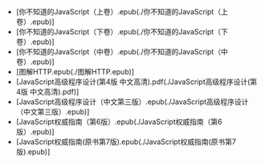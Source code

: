 - [你不知道的JavaScript（上卷）.epub(./你不知道的JavaScript（上卷）.epub)]
- [你不知道的JavaScript（下卷）.epub(./你不知道的JavaScript（下卷）.epub)]
- [你不知道的JavaScript（中卷）.epub(./你不知道的JavaScript（中卷）.epub)]
- [图解HTTP.epub(./图解HTTP.epub)]
- [JavaScript高级程序设计(第4版 中文高清).pdf(./JavaScript高级程序设计(第4版 中文高清).pdf)]
- [JavaScript高级程序设计（中文第三版）.epub(./JavaScript高级程序设计（中文第三版）.epub)]
- [JavaScript权威指南（第6版）.epub(./JavaScript权威指南（第6版）.epub)]
- [JavaScript权威指南(原书第7版).epub(./JavaScript权威指南(原书第7版).epub)]
